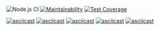 ![Node.js CI](https://github.com/holiqen/frontend-project-lvl2/workflows/Node%20CI/badge.svg)
[![Maintainability](https://api.codeclimate.com/v1/badges/48470a4b746fea776f96/maintainability)](https://codeclimate.com/github/holiqen/frontend-project-lvl2/maintainability)
[![Test Coverage](https://api.codeclimate.com/v1/badges/48470a4b746fea776f96/test_coverage)](https://codeclimate.com/github/holiqen/frontend-project-lvl2/test_coverage)


[![asciicast](https://asciinema.org/a/XN5bFZcglzGATpXgyWanIYDGZ.svg)](https://asciinema.org/a/XN5bFZcglzGATpXgyWanIYDGZ)
[![asciicast](https://asciinema.org/a/0vuqlec2kR3z3LqLjtQQE1XoL.svg)](https://asciinema.org/a/0vuqlec2kR3z3LqLjtQQE1XoL)
[![asciicast](https://asciinema.org/a/p0GkFWhzojGVkpuhP7zPskamz.svg)](https://asciinema.org/a/p0GkFWhzojGVkpuhP7zPskamz)
[![asciicast](https://asciinema.org/a/OxZeDufdkH6yHBZEVtbHAu6ly.svg)](https://asciinema.org/a/OxZeDufdkH6yHBZEVtbHAu6ly)
[![asciicast](https://asciinema.org/a/mYLNJ3DWSeW64WkVkd7FQagik.svg)](https://asciinema.org/a/mYLNJ3DWSeW64WkVkd7FQagik)